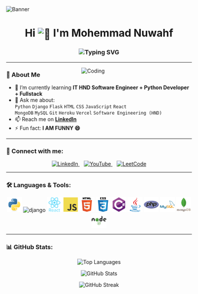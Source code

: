 <img src="https://github.com/user-attachments/assets/6c4560a8-e1a3-48ed-847b-5f1ae2dec319" alt="Banner" width="100%" height="200" />

<h1 align="center">
  Hi <img src="https://em-content.zobj.net/source/microsoft-teams/363/waving-hand_1f44b.png" width="35" style="display:inline-block; vertical-align:middle;" alt="👋"> I'm Mohemmad Nuwahf
</h1>

<h3 align="center">
  <img src="https://readme-typing-svg.demolab.com?font=Fira+Code&pause=1000&color=F75000&center=true&vCenter=true&width=435&lines=A+Passionate+Python+Backend+%26+Frontend+Developer+from+Colombo;Loves+to+build+clean+UIs+%26+powerful+APIs" alt="Typing SVG" />
</h3>

---

<img align="right" alt="Coding" width="300" src="https://github.com/user-attachments/assets/466a1195-55ad-45ae-856e-17faf24e4146" />

### 🧠 About Me

- 🌱 I’m currently learning **IT HND Software Engineer + Python Developer + Fullstack**
- 💬 Ask me about:  
  `Python` `Django` `Flask` `HTML` `CSS` `JavaScript` `React`  
  `MongoDB` `MySQL` `Git` `Heroku` `Vercel` `Software Engineering (HND)`
- 📫 Reach me on **[LinkedIn](https://www.linkedin.com/in/mohammed-nuwaf-b73a43343)**
- ⚡ Fun fact: **I AM FUNNY 😄**

---

### 🤝 Connect with me:

<p align="center">
  <a href="https://www.linkedin.com/in/mohammed-nuwaf-b73a43343" target="_blank">
    <img src="https://cdn-icons-png.flaticon.com/512/174/174857.png" alt="LinkedIn" height="30" width="30" />
  </a>
  &nbsp;&nbsp;
  <a href="https://www.youtube.com/channel/UC9jXV7rKpjPvPw0mKz9vaYg" target="_blank">
    <img src="https://raw.githubusercontent.com/rahuldkjain/github-profile-readme-generator/master/src/images/icons/Social/youtube.svg" alt="YouTube" height="30" width="40" />
  </a>
  &nbsp;&nbsp;
  <a href="https://www.leetcode.com/mohemmad%20nuwahf" target="_blank">
    <img src="https://raw.githubusercontent.com/rahuldkjain/github-profile-readme-generator/master/src/images/icons/Social/leet-code.svg" alt="LeetCode" height="30" width="40" />
  </a>
</p>

---

### 🛠️ Languages & Tools:

<p align="center">
  <img src="https://raw.githubusercontent.com/devicons/devicon/master/icons/python/python-original.svg" alt="python" width="40" height="40"/>
  <img src="https://cdn.jsdelivr.net/gh/devicons/devicon/icons/django/django-plain.svg" alt="django" width="40" height="40"/>
  <img src="https://raw.githubusercontent.com/devicons/devicon/master/icons/react/react-original-wordmark.svg" alt="react" width="40" height="40"/>
  <img src="https://raw.githubusercontent.com/devicons/devicon/master/icons/javascript/javascript-original.svg" alt="javascript" width="40" height="40"/>
  <img src="https://raw.githubusercontent.com/devicons/devicon/master/icons/html5/html5-original-wordmark.svg" alt="html5" width="40" height="40"/>
  <img src="https://raw.githubusercontent.com/devicons/devicon/master/icons/css3/css3-original-wordmark.svg" alt="css3" width="40" height="40"/>
  <img src="https://raw.githubusercontent.com/devicons/devicon/master/icons/csharp/csharp-original.svg" alt="csharp" width="40" height="40"/>
  <img src="https://raw.githubusercontent.com/devicons/devicon/master/icons/java/java-original.svg" alt="java" width="40" height="40"/>
  <img src="https://raw.githubusercontent.com/devicons/devicon/master/icons/php/php-original.svg" alt="php" width="40" height="40"/>
  <img src="https://raw.githubusercontent.com/devicons/devicon/master/icons/mysql/mysql-original-wordmark.svg" alt="mysql" width="40" height="40"/>
  <img src="https://raw.githubusercontent.com/devicons/devicon/master/icons/mongodb/mongodb-original-wordmark.svg" alt="mongodb" width="40" height="40"/>
  <img src="https://raw.githubusercontent.com/devicons/devicon/master/icons/nodejs/nodejs-original-wordmark.svg" alt="nodejs" width="40" height="40"/>
</p>

---

### 📊 GitHub Stats:

<p align="center">
  <img src="https://github-readme-stats.vercel.app/api/top-langs?username=nuwahf324&show_icons=true&locale=en&layout=compact" alt="Top Languages" />
</p>

<p align="center">
  <img src="https://github-readme-stats.vercel.app/api?username=nuwahf324&show_icons=true&locale=en" alt="GitHub Stats" />
</p>

<p align="center">
  <img src="https://github-readme-streak-stats.herokuapp.com/?user=nuwahf324&" alt="GitHub Streak" />
</p>

